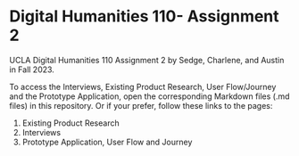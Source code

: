 # Digital Humanities 110- Assignment 2
UCLA Digital Humanities 110 Assignment 2 by Sedge, Charlene, and Austin in Fall 2023.

To access the Interviews, Existing Product Research, User Flow/Journey and the Prototype Application, open the corresponding Markdown files (.md files) in this repository.
Or if your prefer, follow these links to the pages:

1. Existing Product Research
2. Interviews
3. Prototype Application, User Flow and Journey

